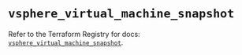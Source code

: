 # `vsphere_virtual_machine_snapshot`

Refer to the Terraform Registry for docs: [`vsphere_virtual_machine_snapshot`](https://registry.terraform.io/providers/hashicorp/vsphere/2.10.0/docs/resources/virtual_machine_snapshot).
